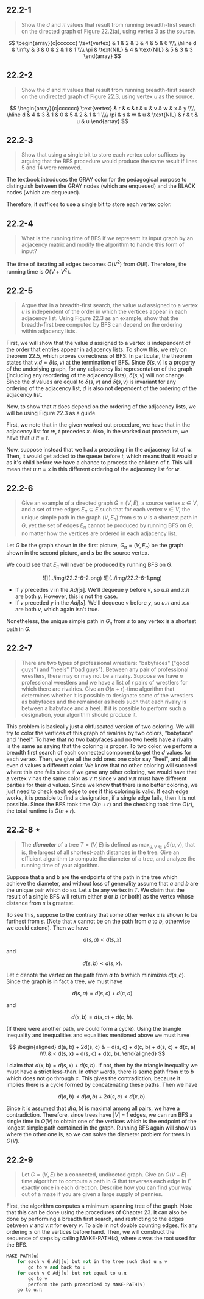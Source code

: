 ## 22.2-1

> Show the $d$ and $\pi$ values that result from running breadth-first search on the directed graph of Figure 22.2(a), using vertex $3$ as the source.

$$
\begin{array}{c|cccccc}
\text{vertex} & 1 & 2 & 3 & 4 & 5 & 6 \\\\
\hline
d & \infty & 3 & 0 & 2 & 1 & 1 \\\\
\pi & \text{NIL} & 4 & \text{NIL} & 5 & 3 & 3
\end{array}
$$

## 22.2-2

> Show the $d$ and $\pi$ values that result from running breadth-first search on the undirected graph of Figure 22.3, using vertex $u$ as the source.

$$
\begin{array}{c|cccccc}
\text{vertex} & r & s & t & u & v & w & x & y \\\\
\hline
d & 4 & 3 & 1 & 0 & 5 & 2 & 1 & 1 \\\\
\pi & s & w & u & \text{NIL} & r & t & u & u
\end{array}
$$

## 22.2-3

> Show that using a single bit to store each vertex color suffices by arguing that the $\text{BFS}$ procedure would produce the same result if lines 5 and 14 were removed.

The textbook introduces the $\text{GRAY}$ color for the pedagogical purpose to distinguish between the $\text{GRAY}$ nodes (which are enqueued) and the $\text{BLACK}$ nodes (which are dequeued).

Therefore, it suffices to use a single bit to store each vertex color. 

## 22.2-4

> What is the running time of $\text{BFS}$ if we represent its input graph by an adjacency matrix and modify the algorithm to handle this form of input?

The time of iterating all edges becomes $O(V^2)$ from $O(E)$. Therefore, the running time is $O(V + V^2)$.

## 22.2-5

> Argue that in a breadth-first search, the value $u.d$ assigned to a vertex $u$ is independent of the order in which the vertices appear in each adjacency list. Using Figure 22.3 as an example, show that the breadth-first tree computed by $\text{BFS}$ can depend on the ordering within adjacency lists.

First, we will show that the value $d$ assigned to a vertex is independent of the order that entries appear in adjacency lists. To show this, we rely on theorem 22.5, which proves correctness of $\text{BFS}$. In particular, the theorem states that $v.d = \delta(s, v)$ at the termination of  $\text{BFS}$. Since $\delta(s, v)$ is a property of the underlying graph, for any adjacency list representation of the graph (including any reordering of the adjacency lists), $\delta(s, v)$ will not change. Since the $d$ values are equal to $\delta(s, v)$ and $\delta(s, v)$ is invariant for any ordering of the adjacency list, $d$ is also not dependent of the ordering of the adjacency list.

Now, to show that $\pi$ does depend on the ordering of the adjacency lists, we will be using Figure 22.3 as a guide.

First, we note that in the given worked out procedure, we have that in the adjacency list for $w$, $t$ precedes $x$. Also, in the worked out procedure, we have that $u.\pi = t$.

Now, suppose instead that we had $x$ preceding $t$ in the adjacency list of $w$. Then, it would get added to the queue before $t$, which means that it would $u$ as it's child before we have a chance to process the children of $t$. This will mean that $u.\pi = x$ in this different ordering of the adjacency list for $w$.

## 22.2-6

> Give an example of a directed graph $G = (V, E)$, a source vertex $s \in V$, and a set of tree edges $E_\pi \subseteq E$ such that for each vertex $v \in V$, the unique simple path in the graph $(V, E_\pi)$ from $s$ to $v$ is a shortest path in $G$, yet the set of edges $E_\pi$ cannot be produced by running $\text{BFS}$ on $G$, no matter how the vertices are ordered in each adjacency list.

Let $G$ be the graph shown in the first picture, $G_\pi = (V, E_\pi)$ be the graph shown in the second picture, and $s$ be the source vertex.

We could see that $E_\pi$ will never be produced by running BFS on $G$.

<center>
![](../img/22.2-6-2.png)
![](../img/22.2-6-1.png)
</center>

- If $y$ precedes $v$ in the $Adj[s]$. We'll dequeue $y$ before $v$, so $u.\pi$ and $x.\pi$ are both $y$. However, this is not the case.
- If $v$ preceded $y$ in the $Adj[s]$. We'll dequeue $v$ before $y$, so $u.\pi$ and $x.\pi$ are both $v$, which again isn't true.

Nonetheless, the unique simple path in $G_\pi$ from $s$ to any vertex is a shortest path in $G$.

## 22.2-7

> There are two types of professional wrestlers: "babyfaces" ("good guys") and "heels" ("bad guys"). Between any pair of professional wrestlers, there may or may not be a rivalry. Suppose we have $n$ professional wrestlers and we have a list of $r$ pairs of wrestlers for which there are rivalries. Give an $O(n + r)$-time algorithm that determines whether it is possible to designate some of the wrestlers as babyfaces and the remainder as heels such that each rivalry is between a babyface and a heel. If it is possible to perform such a designation, your algorithm should produce it.

This problem is basically just a obfuscated version of two coloring. We will try to color the vertices of this graph of rivalries by two colors, "babyface" and "heel". To have that no two babyfaces and no two heels have a rivalry is the same as saying that the coloring is proper. To two color, we perform a breadth first search of each connected component to get the $d$ values for each vertex. Then, we give all the odd ones one color say "heel", and all the even d values a different color. We know that no other coloring will succeed where this one fails since if we gave any other coloring, we would have that a vertex $v$ has the same color as $v.\pi$ since $v$ and $v.\pi$ must have different parities for their $d$ values. Since we know that there is no better coloring, we just need to check each edge to see if this coloring is valid. If each edge works, it is possible to find a designation, if a single edge fails, then it is not possible. Since the BFS took time $O(n + r)$ and the checking took time $O(r)$, the total runtime is $O(n + r)$.

## 22.2-8 $\star$

> The **_diameter_** of a tree $T = (V, E)$ is defined as $\max_{u,v \in V} \delta(u, v)$, that is, the largest of all shortest-path distances in the tree. Give an efficient algorithm to compute the diameter of a tree, and analyze the running time of your algorithm.

Suppose that a and b are the endpoints of the path in the tree which achieve the diameter, and without loss of generality assume that $a$ and $b$ are the unique pair which do so. Let $s$ be any vertex in $T$. We claim that the result of a single $\text{BFS}$ will return either $a$ or $b$ (or both) as the vertex whose distance from $s$ is greatest.

To see this, suppose to the contrary that some other vertex $x$ is shown to be furthest from $s$. (Note that $x$ cannot be on the path from $a$ to $b$, otherwise we could extend). Then we have

$$d(s, a) < d(s, x)$$

and

$$d(s, b) < d(s, x).$$

Let $c$ denote the vertex on the path from $a$ to $b$ which minimizes $d(s, c)$. Since the graph is in fact a tree, we must have

$$d(s, a) = d(s, c) + d(c, a)$$

and

$$d(s, b) = d(s, c) + d(c, b).$$

(If there were another path, we could form a cycle). Using the triangle inequality and inequalities and equalities mentioned above we must have

$$
\begin{aligned}
d(a, b) + 2d(s, c) & = d(s, c) + d(c, b) + d(s, c) + d(c, a) \\\\
                   & < d(s, x) + d(s, c) + d(c, b).
\end{aligned}
$$

I claim that $d(x, b) = d(s, x) + d(s, b)$. If not, then by the triangle inequality we must have a strict less-than. In other words, there is some path from $x$ to $b$ which does not go through $c$. This gives the contradiction, because it implies there is a cycle formed by concatenating these paths. Then we have

$$d(a, b) < d(a, b) + 2d(s, c) < d(x, b).$$

Since it is assumed that $d(a, b)$ is maximal among all pairs, we have a contradiction. Therefore, since trees have $|V| - 1$ edges, we can run $\text{BFS}$ a single time in $O(V)$ to obtain one of the vertices which is the endpoint of the longest simple path contained in the graph. Running $\text{BFS}$ again will show us where the other one is, so we can solve the diameter problem for trees in $O(V)$.

## 22.2-9

> Let $G = (V, E)$ be a connected, undirected graph. Give an $O(V + E)$-time algorithm to compute a path in $G$ that traverses each edge in $E$ exactly once in each direction. Describe how you can find your way out of a maze if you are given a large supply of pennies.

First, the algorithm computes a minimum spanning tree of the graph. Note that this can be done using the procedures of Chapter 23. It can also be done by performing a breadth first search, and restricting to the edges between $v$ and $v.\pi$ for every $v$. To aide in not double counting edges, fix any ordering $\le$ on the vertices before hand. Then, we will construct the sequence of steps by calling $\text{MAKE-PATH}(s)$, where $s$ was the root used for the $\text{BFS}$.

```cpp
MAKE-PATH(u)
    for each v ∈ Adj[u] but not in the tree such that u ≤ v
        go to v and back to u
    for each v ∈ Adj[u] but not equal to u.π
        go to v
        perform the path proscribed by MAKE-PATH(v)
    go to u.π
```
